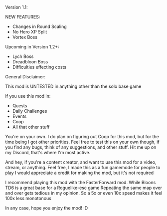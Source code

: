 Version 1.1:

NEW FEATURES:
- Changes in Round Scaling
- No Hero XP Split
- Vortex Boss

Upcoming in Version 1.2+:
- Lych Boss
- Dreadbloon Boss
- Difficulties effecting costs

General Disclaimer:

This mod is UNTESTED in anything other than the solo base game

If you use this mod in:
- Quests
- Daily Challenges
- Events
- Coop
- All that other stuff

You're on your own. I do plan on figuring out Coop for this mod, but for the time being I got other priorities. Feel free to test this on your own though, if you
find any bugs, think of any suggestions, and other stuff. Hit me up on my Discord, that's where I'm most active.

And hey, if you're a content creator, and want to use this mod for a video, stream, or anything. Feel free, I made this as a fun gamemode for people to play
I would appreciate a credit for making the mod, but it's not required

I recommend playing this mod with the FasterForward mod. While Bloons TD6 is a great base for a Roguelike-esc game
Repeating the same map over and over gets tedious in my opinion. So a 5x or even 10x speed makes it feel 100x less monotonous

In any case, hope you enjoy the mod! :D
